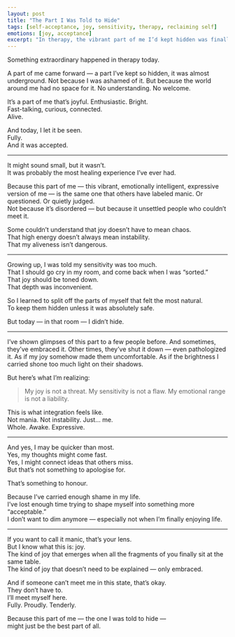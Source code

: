 ```yaml
---
layout: post
title: "The Part I Was Told to Hide"
tags: [self-acceptance, joy, sensitivity, therapy, reclaiming self]
emotions: [joy, acceptance]
excerpt: "In therapy, the vibrant part of me I’d kept hidden was finally seen—and it was beautiful."
---
```


Something extraordinary happened in therapy today.

A part of me came forward — a part I’ve kept so hidden, it was almost underground. Not because I was ashamed of it. But because the world around me had no space for it. No understanding. No welcome.

It’s a part of me that’s joyful. Enthusiastic. Bright.  
Fast-talking, curious, connected.  
Alive.

And today, I let it be seen.  
Fully.  
And it was accepted.

---

It might sound small, but it wasn’t.  
It was probably the most healing experience I’ve ever had.

Because this part of me — this vibrant, emotionally intelligent, expressive version of me — is the same one that others have labeled manic. Or questioned. Or quietly judged.  
Not because it’s disordered — but because it unsettled people who couldn’t meet it.

Some couldn’t understand that joy doesn’t have to mean chaos.  
That high energy doesn’t always mean instability.  
That my aliveness isn’t dangerous.

---

Growing up, I was told my sensitivity was too much.  
That I should go cry in my room, and come back when I was “sorted.”  
That joy should be toned down.  
That depth was inconvenient.

So I learned to split off the parts of myself that felt the most natural.  
To keep them hidden unless it was absolutely safe.

But today — in that room — I didn’t hide.

---

I’ve shown glimpses of this part to a few people before. And sometimes, they’ve embraced it. Other times, they’ve shut it down — even pathologized it. As if my joy somehow made them uncomfortable. As if the brightness I carried shone too much light on their shadows.

But here’s what I’m realizing:

> My joy is not a threat. My sensitivity is not a flaw. My emotional range is not a liability.

This is what integration feels like.  
Not mania. Not instability. Just… me.  
Whole. Awake. Expressive.

---

And yes, I may be quicker than most.  
Yes, my thoughts might come fast.  
Yes, I might connect ideas that others miss.  
But that’s not something to apologise for.

That’s something to honour.

Because I’ve carried enough shame in my life.  
I’ve lost enough time trying to shape myself into something more “acceptable.”  
I don’t want to dim anymore — especially not when I’m finally enjoying life.

---

If you want to call it manic, that’s your lens.  
But I know what this is: joy.  
The kind of joy that emerges when all the fragments of you finally sit at the same table.  
The kind of joy that doesn’t need to be explained — only embraced.

And if someone can’t meet me in this state, that’s okay.  
They don’t have to.  
I’ll meet myself here.  
Fully. Proudly. Tenderly.

Because this part of me — the one I was told to hide —  
might just be the best part of all.